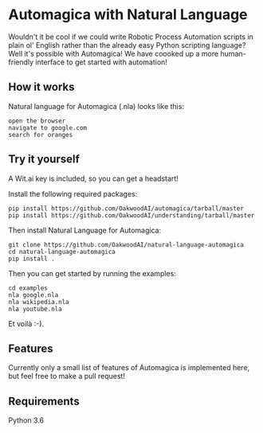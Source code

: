 # Automagica with Natural Language

Wouldn't it be cool if we could write Robotic Process Automation scripts in plain ol' English rather than the already easy Python scripting language? Well it's possible with Automagica! We have coooked up a more human-friendly interface to get started with automation!

## How it works
Natural language for Automagica (.nla) looks like this:
```
open the browser
navigate to google.com
search for oranges
```

## Try it yourself

A Wit.ai key is included, so you can get a headstart! 

Install the following required packages:
```
pip install https://github.com/OakwoodAI/automagica/tarball/master
pip install https://github.com/OakwoodAI/understanding/tarball/master

```
Then install Natural Language for Automagica:
```
git clone https://github.com/OakwoodAI/natural-language-automagica
cd natural-language-automagica
pip install .
```

Then you can get started by running the examples:
```
cd examples
nla google.nla
nla wikipedia.nla
nla youtube.nla
```

Et voilà :-).
## Features
Currently only a small list of features of Automagica is implemented here, but feel free to make a pull request! 
## Requirements
Python 3.6